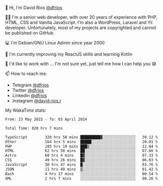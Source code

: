 👋 Hi, I'm David Rios [@dfrios](https://github.com/dfrios)

👨‍💻 I'm a senior web developer, with over 20 years of experience with PHP, HTML, CSS and Vanilla JavaScript. I'm also a WordPress, Laravel and Yii developer. Unfortunately, most of my projects are copyrighted and cannot be published on GitHub.

💻 I'm Debian/GNU Linux Admin since year 2000

🌱 I'm currently improving my ReactJS skills and learning Kotlin

💞️ I'd like to work with ... I'm not sure yet, just tell me how I can help you 😅


📫 How to reach me:
* Telegram [@dfrios](https://t.me/dfrios)
* Twitter [@dfrios](https://twitter.com/dfrios)
* Linkedin [@dfrios](https://linkedin.com/in/dfrios)
* Instagram [@david.rios.r](https://instagram.com/david.rios.r)



My WakaTime stats:
<!--START_SECTION:waka-->

```txt
From: 23 May 2023 - To: 03 April 2024

Total Time: 820 hrs 7 mins

TypeScript        320 hrs 50 mins █████████▓░░░░░░░░░░░░░░░   39.12 %
Other             164 hrs 5 mins  █████░░░░░░░░░░░░░░░░░░░░   20.01 %
PHP               105 hrs 19 mins ███▒░░░░░░░░░░░░░░░░░░░░░   12.84 %
HTML              62 hrs 50 mins  ██░░░░░░░░░░░░░░░░░░░░░░░   07.66 %
Astro             60 hrs 4 mins   █▓░░░░░░░░░░░░░░░░░░░░░░░   07.33 %
CSS               49 hrs 26 mins  █▓░░░░░░░░░░░░░░░░░░░░░░░   06.03 %
JavaScript        30 hrs 47 mins  █░░░░░░░░░░░░░░░░░░░░░░░░   03.76 %
JSON              11 hrs 40 mins  ▒░░░░░░░░░░░░░░░░░░░░░░░░   01.42 %
Bash              4 hrs 27 mins   ░░░░░░░░░░░░░░░░░░░░░░░░░   00.54 %
XML               2 hrs 7 mins    ░░░░░░░░░░░░░░░░░░░░░░░░░   00.26 %
```

<!--END_SECTION:waka-->
